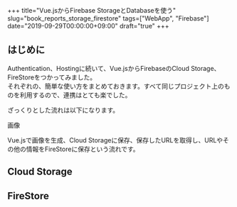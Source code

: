 +++
title="Vue.jsからFirebase StorageとDatabaseを使う"
slug="book_reports_storage_firestore"
tags=["WebApp", "Firebase"]
date="2019-09-29T00:00:00+09:00"
draft="true"
+++

## はじめに
Authentication、Hostingに続いて、Vue.jsからFirebaseのCloud Storage、FireStoreをつかってみました。  
それぞれの、簡単な使い方をまとめておきます。すべて同じプロジェクト上のものを利用するので、連携はとても楽でした。  

ざっくりとした流れは以下になります。

画像

Vue.jsで画像を生成、Cloud Storageに保存、保存したURLを取得し、URLやその他の情報をFireStoreに保存という流れです。  

## Cloud Storage


## FireStore
